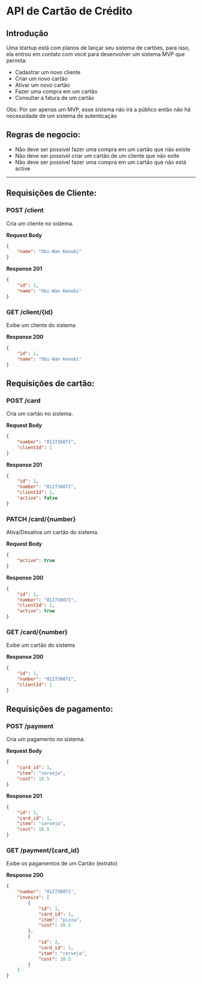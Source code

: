 # API de Cartão de Crédito

 ## Introdução
 Uma startup está com planos de lançar seu  sistema de cartões, para isso, ela entrou em  contato com você para desenvolver um sistema MVP que permita:
 - Cadastrar um novo cliente
 - Criar um novo cartão
 - Ativar um novo cartão
 - Fazer uma compra em um cartão
 - Consultar a fatura de um cartão
 
 Obs: Por ser apenas um MVP, esse sistema não irá  a público então não há necessidade de um  sistema  de autenticação

 ## Regras de negocio:
 - Não deve ser possivel fazer uma compra em um cartão que não existe
 - Não deve ser possivel criar um cartão de um cliente que não exite
 - Não deve ser possivel fazer uma compra em um cartão que não está active

___
 ## Requisições de Cliente:

 ### POST /client
Cria um cliente no sistema.

**Request Body**
```json
{
    "name": "Obi-Wan Kenobi"
}
```

**Response 201**
```json
{
    "id": 1,
    "name": "Obi-Wan Kenobi"
}
```

 ### GET /client/{id}
Exibe um cliente do sistema

**Response 200**
```json
{
    "id": 1,
    "name": "Obi-Wan Kenobi"
}
```

 ## Requisições de cartão:

 ### POST /card
Cria um cartão no sistema.

**Request Body**
```json
{
    "number": "012730871",
    "clientId": 1
}
```

**Response 201**
```json
{
    "id": 1,
    "number": "012730871",
    "clientId": 1,
    "active": false
}
```

 ### PATCH /card/{number}
Ativa/Desativa um cartão do sistema.

**Request Body**
```json
{
    "active": true
}
```

**Response 200**
```json
{
    "id": 1,
    "number": "012730871",
    "clientId": 1,
    "active": true
}
```

 ### GET /card/{number}
Exibe um cartão do sistema

**Response 200**
```json
{
    "id": 1,
    "number": "012730871",
    "clientId": 1
}
```

 ## Requisições de pagamento:

 ### POST /payment
Cria um pagamento no sistema.

**Request Body**
```json
{
    "card_id": 1,
    "item": "cerveja",
    "cost": 10.5
}
```

**Response 201**
```json
{
    "id": 1,
    "card_id": 1,
    "item": "cerveja",
    "cost": 10.5
}
```

 ### GET /payment/{card_id}
Exibe os pagamentos de um Cartão (extrato)

**Response 200**
```json
{
    "number": "012730871",
    "invoice": [
	    {
            "id": 1,
            "card_id": 1,
            "item": "pizza",
            "cost": 20.5
        },
        {
            "id": 2,
            "card_id": 1,
            "item": "cerveja",
            "cost": 10.5
        }
    ]
}
```
